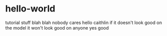 # hello-world
tutorial stuff
blah blah nobody cares hello caithlin if it doesn't look good on the model it won't look good on anyone
yes good
